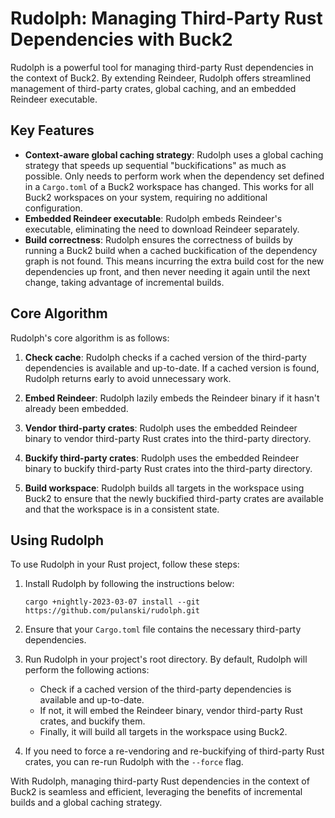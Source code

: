 # Rudolph: Managing Third-Party Rust Dependencies with Buck2

Rudolph is a powerful tool for managing third-party Rust dependencies in the context of Buck2. By extending Reindeer, Rudolph offers streamlined management of third-party crates, global caching, and an embedded Reindeer executable.

## Key Features

- **Context-aware global caching strategy**: Rudolph uses a global caching strategy that speeds up sequential "buckifications" as much as possible. Only needs to perform work when the dependency set defined in a `Cargo.toml` of a Buck2 workspace has changed. This works for all Buck2 workspaces on your system, requiring no additional configuration.
- **Embedded Reindeer executable**: Rudolph embeds Reindeer's executable, eliminating the need to download Reindeer separately.
- **Build correctness**: Rudolph ensures the correctness of builds by running a Buck2 build when a cached buckification of the dependency graph is not found. This means incurring the extra build cost for the new dependencies up front, and then never needing it again until the next change, taking advantage of incremental builds.

## Core Algorithm

Rudolph's core algorithm is as follows:

1. **Check cache**: Rudolph checks if a cached version of the third-party dependencies is available and up-to-date. If a cached version is found, Rudolph returns early to avoid unnecessary work.

2. **Embed Reindeer**: Rudolph lazily embeds the Reindeer binary if it hasn't already been embedded.

3. **Vendor third-party crates**: Rudolph uses the embedded Reindeer binary to vendor third-party Rust crates into the third-party directory.

4. **Buckify third-party crates**: Rudolph uses the embedded Reindeer binary to buckify third-party Rust crates into the third-party directory.

5. **Build workspace**: Rudolph builds all targets in the workspace using Buck2 to ensure that the newly buckified third-party crates are available and that the workspace is in a consistent state.

## Using Rudolph

To use Rudolph in your Rust project, follow these steps:

1. Install Rudolph by following the instructions below:

    ```
    cargo +nightly-2023-03-07 install --git https://github.com/pulanski/rudolph.git
    ```

2. Ensure that your `Cargo.toml` file contains the necessary third-party dependencies.

3. Run Rudolph in your project's root directory. By default, Rudolph will perform the following actions:

   - Check if a cached version of the third-party dependencies is available and up-to-date.
   - If not, it will embed the Reindeer binary, vendor third-party Rust crates, and buckify them.
   - Finally, it will build all targets in the workspace using Buck2.

4. If you need to force a re-vendoring and re-buckifying of third-party Rust crates, you can re-run Rudolph with the `--force` flag.

With Rudolph, managing third-party Rust dependencies in the context of Buck2 is seamless and efficient, leveraging the benefits of incremental builds and a global caching strategy.

<!-- ## Features -->

<!-- ### Easy Onboarding with Devcontainers

In addition to setting up a Buck2-based Rust project with third-party dependencies, the Rudolph init process also takes care of initializing everything needed for setting up Devcontainers as a development environment. This greatly simplifies the onboarding process for new developers or anyone who wants to explore the code.

By utilizing Devcontainers, developers can start working on the project without needing to install Rust or Buck2 on their local machines. All that's required is Docker, as the development environment will be containerized, ensuring a consistent and easily shareable setup across different machines and developers.

Once the Devcontainer is set up, developers can build and run the project within the containerized environment, making it an ideal solution for seamless collaboration and easy onboarding. -->